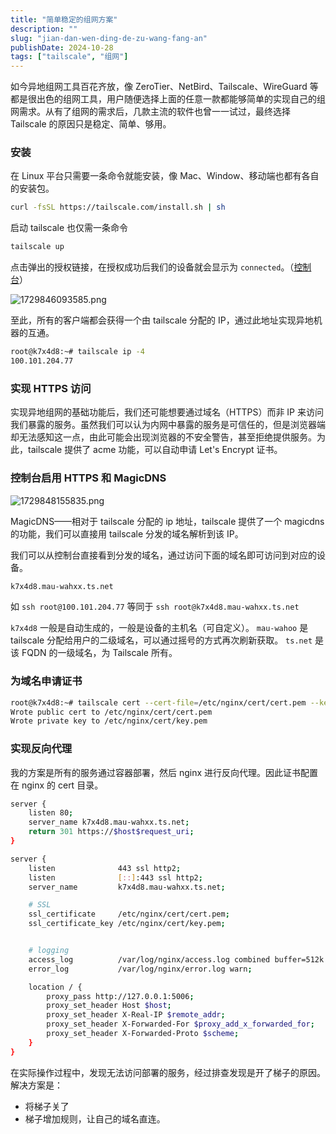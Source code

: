 ```yaml
---
title: "简单稳定的组网方案"
description: ""
slug: "jian-dan-wen-ding-de-zu-wang-fang-an"
publishDate: 2024-10-28
tags: ["tailscale", "组网"]
---
```


如今异地组网工具百花齐放，像 ZeroTier、NetBird、Tailscale、WireGuard 等都是很出色的组网工具，用户随便选择上面的任意一款都能够简单的实现自己的组网需求。从有了组网的需求后，几款主流的软件也曾一一试过，最终选择 Tailscale 的原因只是稳定、简单、够用。

### 安装

在 Linux 平台只需要一条命令就能安装，像 Mac、Window、移动端也都有各自的安装包。

```bash
curl -fsSL https://tailscale.com/install.sh | sh
```

启动 tailscale 也仅需一条命令

```bash
tailscale up
```

点击弹出的授权链接，在授权成功后我们的设备就会显示为 `connected`。（[控制台](https://login.tailscale.com/admin/machines)）

![1729846093585.png](https://image.written.cc/i/2024/10/25/671b5b5454223.png)

至此，所有的客户端都会获得一个由 tailscale 分配的 IP，通过此地址实现异地机器的互通。

```bash
root@k7x4d8:~# tailscale ip -4
100.101.204.77
```

### 实现 HTTPS 访问

实现异地组网的基础功能后，我们还可能想要通过域名（HTTPS）而非 IP 来访问我们暴露的服务。虽然我们可以认为内网中暴露的服务是可信任的，但是浏览器端却无法感知这一点，由此可能会出现浏览器的不安全警告，甚至拒绝提供服务。为此，tailscale 提供了 acme 功能，可以自动申请 Let's Encrypt 证书。

### 控制台启用 HTTPS  和 MagicDNS

![1729848155835.png](https://image.written.cc/i/2024/10/25/671b635f1fd61.png)

MagicDNS——相对于 tailscale 分配的 ip 地址，tailscale 提供了一个 magicdns 的功能，我们可以直接用 tailscale 分发的域名解析到该 IP。

我们可以从控制台直接看到分发的域名，通过访问下面的域名即可访问到对应的设备。

```bash
k7x4d8.mau-wahxx.ts.net
```

如 `ssh root@100.101.204.77` 等同于 `ssh root@k7x4d8.mau-wahxx.ts.net`

`k7x4d8` 一般是自动生成的，一般是设备的主机名（可自定义）。
`mau-wahoo` 是 tailscale 分配给用户的二级域名，可以通过摇号的方式再次刷新获取。
`ts.net` 是该 FQDN 的一级域名，为 Tailscale 所有。

### 为域名申请证书

```bash
root@k7x4d8:~# tailscale cert --cert-file=/etc/nginx/cert/cert.pem --key-file=/etc/nginx/cert/key.pem k7x4d8.mau-wahxx.ts.net
Wrote public cert to /etc/nginx/cert/cert.pem
Wrote private key to /etc/nginx/cert/key.pem
```

### 实现反向代理

我的方案是所有的服务通过容器部署，然后 nginx 进行反向代理。因此证书配置在 nginx 的 cert 目录。

```bash
server {
    listen 80;
    server_name k7x4d8.mau-wahxx.ts.net;
    return 301 https://$host$request_uri;
}

server {
    listen              443 ssl http2;
    listen              [::]:443 ssl http2;
    server_name         k7x4d8.mau-wahxx.ts.net;

    # SSL
    ssl_certificate     /etc/nginx/cert/cert.pem;
    ssl_certificate_key /etc/nginx/cert/key.pem;


    # logging
    access_log          /var/log/nginx/access.log combined buffer=512k flush=1m;
    error_log           /var/log/nginx/error.log warn;

    location / {
        proxy_pass http://127.0.0.1:5006;
        proxy_set_header Host $host;
        proxy_set_header X-Real-IP $remote_addr;
        proxy_set_header X-Forwarded-For $proxy_add_x_forwarded_for;
        proxy_set_header X-Forwarded-Proto $scheme;
    }
}
```

在实际操作过程中，发现无法访问部署的服务，经过排查发现是开了梯子的原因。解决方案是：

- 将梯子关了
- 梯子增加规则，让自己的域名直连。